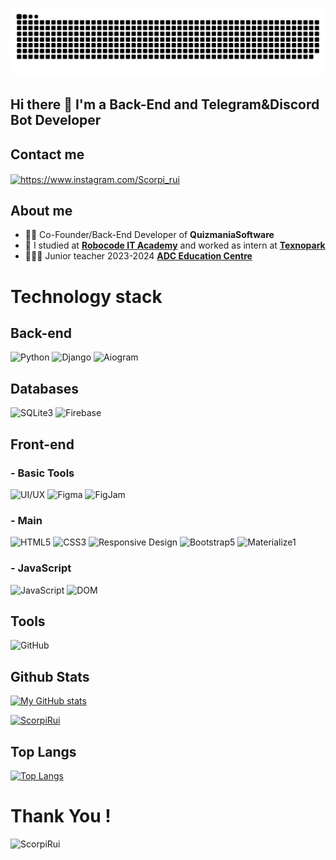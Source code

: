 ![](https://github.com/Platane/snk/raw/output/github-contribution-grid-snake.svg)

## Hi there 👋 I'm a Back-End and Telegram&Discord Bot Developer

## Contact me

<p align="left" style="display: flex;">
<!-- <a href="https://linkedin.com/in/nurullosalaydinov/" target="blank"><img align="center" src="https://raw.githubusercontent.com/rahuldkjain/github-profile-readme-generator/master/src/images/icons/Social/linked-in-alt.svg" alt="https://www.linkedin.com/in/nurullosalaydinov/" height="30" width="40" /></a> -->
<!-- <a href="https://www.facebook.com/profile.php?id=100070334148353" target="blank"><img align="center" src="https://raw.githubusercontent.com/rahuldkjain/github-profile-readme-generator/master/src/images/icons/Social/facebook.svg" alt="https://www.facebook.com/profile.php?id=100070334148353" height="22px" width="22px" /></a>
   -->
<a href="https://www.instagram.com/Scorpi_rui" target="blank">
  <img align="center" src="https://raw.githubusercontent.com/rahuldkjain/github-profile-readme-generator/master/src/images/icons/Social/instagram.svg" alt="https://www.instagram.com/Scorpi_rui" height="22px" width="22px" />
  </a>
  
<!-- <a href="https://t.me/sam0se">
<svg xmlns="http://www.w3.org/2000/svg" width="16" height="16" fill="currentColor" class="bi bi-telegram" viewBox="0 0 16 16"> <path d="M16 8A8 8 0 1 1 0 8a8 8 0 0 1 16 0zM8.287 5.906c-.778.324-2.334.994-4.666 2.01-.378.15-.577.298-.595.442-.03.243.275.339.69.47l.175.055c.408.133.958.288 1.243.294.26.006.549-.1.868-.32 2.179-1.471 3.304-2.214 3.374-2.23.05-.012.12-.026.166.016.047.041.042.12.037.141-.03.129-1.227 1.241-1.846 1.817-.193.18-.33.307-.358.336a8.154 8.154 0 0 1-.188.186c-.38.366-.664.64.015 1.088.327.216.589.393.85.571.284.194.568.387.936.629.093.06.183.125.27.187.331.236.63.448.997.414.214-.02.435-.22.547-.82.265-1.417.786-4.486.906-5.751a1.426 1.426 0 0 0-.013-.315.337.337 0 0 0-.114-.217.526.526 0 0 0-.31-.093c-.3.005-.763.166-2.984 1.09z"/> </svg> -->

<!-- </a> -->
</p>

## About me

- 👨‍💻 Co-Founder/Back-End Developer of **QuizmaniaSoftware**
- 🔭 I studied at **[Robocode IT Academy](https://robocode.uz)** and worked as intern at **[Texnopark](https://t.me/yoshlartexnoparki)**
- 👨🏻‍🏫 Junior teacher 2023-2024 **[ADC Education Centre](http://adceducate.com/)**
<!-- - 🌱 Always Tenacious 😃 -->

# Technology stack

## **Back-end**
![Python](https://img.shields.io/badge/Python-3-FFDB63)
![Django](https://img.shields.io/badge/Django-0C4B33)
![Aiogram](https://img.shields.io/badge/Aiogram2-009cfb)

## **Databases**
![SQLite3](https://img.shields.io/badge/SQLite-3-3185FC)
![Firebase](https://img.shields.io/badge/Firebase-FFCA28)

## **Front-end**
### - **Basic Tools**
![UI/UX](https://img.shields.io/badge/UI%2FUX-Design-DC493A)
![Figma](https://img.shields.io/badge/Figma-Design-white)
![FigJam](https://img.shields.io/badge/FigmaJam-9647F5)
### - **Main**
![HTML5](https://img.shields.io/badge/HTML5-E65732)
![CSS3](https://img.shields.io/badge/CSS3-189CED)
![Responsive Design](https://img.shields.io/badge/Responsive-Design-189CED)
![Bootstrap5](https://img.shields.io/badge/Bootstrap-712CF9)
![Materialize1](https://img.shields.io/badge/materialize-css-eb7077)
<!-- ![TailwindCSS](https://img.shields.io/badge/Tailwind-38bdf8) -->
### - **JavaScript**
![JavaScript](https://img.shields.io/badge/Javascript-F7E01D)
![DOM](https://img.shields.io/badge/DOM-Manipulation-F7E01D)
<!-- ![Javascript Libs](https://img.shields.io/badge/Javascript-Libs-F7E01D) -->


## **Tools**
![GitHub](https://img.shields.io/badge/-GitHub-181717?style=flat-square&logo=github)

## **Github Stats**
[![My GitHub stats](https://github-readme-stats.vercel.app/api?username=ScorpiRui&hide=contribs,prs&show_icons=true&theme=tokyonight)](https://github.com/ScorpiRui/)
<p align="left"> <a href="https://github.com/ryo-ma/github-profile-trophy"><img src="https://github-profile-trophy.vercel.app/?username=ScorpiRui" alt="ScorpiRui" /></a> </p>

## **Top Langs**
[![Top Langs](https://github-readme-stats.vercel.app/api/top-langs/?username=ScorpiRui&layout=compact&theme=tokyonight)](https://github.com/ScorpiRui/)

# Thank You !
<p align="left"> <img src="https://komarev.com/ghpvc/?username=ScorpiRui&label=Profile%20views&color=0e75b6&style=flat" alt="ScorpiRui" /> </p>
